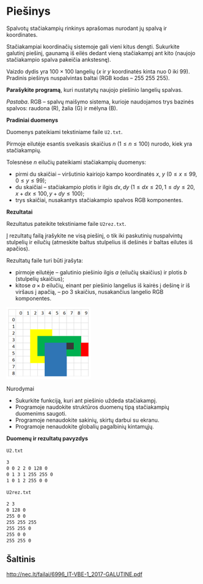 Piešinys
========

Spalvotų stačiakampių rinkinys aprašomas nurodant jų spalvą ir koordinates.

Stačiakampiai koordinačių sistemoje gali vieni kitus dengti. Sukurkite galutinį piešinį, gaunamą iš eilės dedant vieną stačiakampį ant kito (naujojo stačiakampio spalva pakeičia ankstesnę).

Vaizdo dydis yra $100 \times 100$ langelių ($x$ ir $y$ koordinatės kinta nuo 0 iki 99). Pradinis piešinys nuspalvintas baltai (RGB kodas – 255 255 255).

**Parašykite programą**, kuri nustatytų naujojo piešinio langelių spalvas.

*Pastaba*. RGB – spalvų maišymo sistema, kurioje naudojamos trys bazinės spalvos: raudona (R), žalia (G) ir mėlyna (B).

**Pradiniai duomenys**

Duomenys pateikiami tekstiniame faile `U2.txt`.

Pirmoje eilutėje esantis sveikasis skaičius $n\ (1 \leq n \leq 100)$ nurodo, kiek yra stačiakampių.

Tolesnėse $n$ eilučių pateikiami stačiakampių duomenys:

- pirmi du skaičiai – viršutinio kairiojo kampo koordinatės $x$, $y\ (0 \leq x \leq 99, 0 \leq y \leq99)$;
- du skaičiai – stačiakampio plotis ir ilgis $dx, dy\ (1 \leq dx \leq 20, 1 \leq dy \leq 20, x+dx \leq 100, y+dy \leq 100)$;
- trys skaičiai, nusakantys stačiakampio spalvos RGB komponentes.

**Rezultatai**

Rezultatus pateikite tekstiniame faile `U2rez.txt`.

Į rezultatų failą įrašykite ne visą piešinį, o tik iki paskutinių nuspalvintų stulpelių ir eilučių (atmeskite baltus stulpelius iš dešinės ir baltas eilutes iš apačios).

Rezultatų faile turi būti įrašyta:

- pirmoje eilutėje – galutinio piešinio ilgis $a$ (eilučių skaičius) ir plotis $b$ (stulpelių skaičius);
- kitose $a \times b$ eilučių, einant per piešinio langelius iš kairės į dešinę ir iš viršaus į apačią, – po 3 skaičius, nusakančius langelio RGB komponentes.

![Piešinio pavyzdys](iliustracija.png)

Nurodymai

- Sukurkite funkciją, kuri ant piešinio uždeda stačiakampį.
- Programoje naudokite struktūros duomenų tipą stačiakampių duomenims saugoti.
- Programoje nenaudokite sakinių, skirtų darbui su ekranu.
- Programoje nenaudokite globalių pagalbinių kintamųjų.

**Duomenų ir rezultatų pavyzdys**

`U2.txt`

```
3
0 0 2 2 0 128 0
0 1 3 1 255 255 0
1 0 1 2 255 0 0
```

`U2rez.txt`

```
2 3
0 128 0
255 0 0
255 255 255
255 255 0
255 0 0
255 255 0
```


Šaltinis
--------

http://nec.lt/failai/6996_IT-VBE-1_2017-GALUTINE.pdf